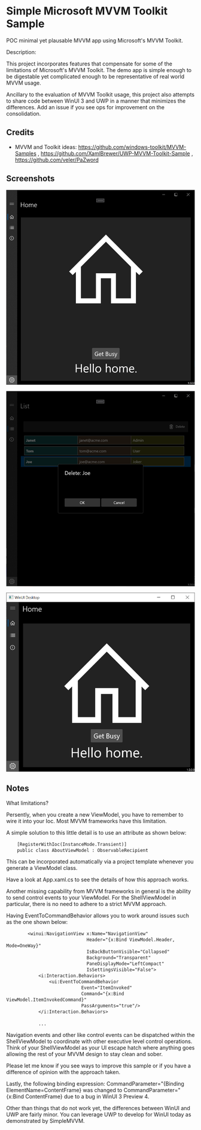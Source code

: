 # Simple Microsoft MVVM Toolkit Sample

POC minimal yet plausable MVVM app using Microsoft's MVVM Toolkit.

Description: 

This project incorporates features that compensate for some of the limitations of Microsoft's MVVM Toolkit. The demo app is simple enough to be digestable yet complicated enough to be representative of real world MVVM usage.

Ancillary to the evaluation of MVVM Toolkit usage, this project also attempts to share code between WinUI 3 and UWP in a manner that minimizes the differences.  Add an issue if you see ops for improvement on the consolidation.

## Credits
* MVVM and Toolkit ideas: https://github.com/windows-toolkit/MVVM-Samples , https://github.com/XamlBrewer/UWP-MVVM-Toolkit-Sample , https://github.com/veler/PaZword

## Screenshots
![Screenshot](https://github.com/Noemata/SimpleMVVM/blob/master/HomeView.png)

![Screenshot](https://github.com/Noemata/SimpleMVVM/blob/master/ListView.png)

![Screenshot](https://github.com/Noemata/SimpleMVVM/blob/master/WinUI.png)

## Notes

What limitations?

Persently, when you create a new ViewModel, you have to remember to wire it into your Ioc.  Most MVVM frameworks have this limitation.

A simple solution to this little detail is to use an attribute as shown below:

```
    [RegisterWithIoc(InstanceMode.Transient)]
    public class AboutViewModel : ObservableRecipient
```

This can be incorporated automatically via a project template whenever you generate a ViewModel class.

Have a look at App.xaml.cs to see the details of how this approach works.

Another missing capability from MVVM frameworks in general is the ability to send control events to your ViewModel.  For the ShellViewModel in particular, there is no need to adhere to a strict MVVM approach.

Having EventToCommandBehavior allows you to work around issues such as the one shown below:

```
        <winui:NavigationView x:Name="NavigationView"
                              Header="{x:Bind ViewModel.Header, Mode=OneWay}"
                              IsBackButtonVisible="Collapsed"
                              Background="Transparent"
                              PaneDisplayMode="LeftCompact"
                              IsSettingsVisible="False">
            <i:Interaction.Behaviors>
                <ui:EventToCommandBehavior 
                            Event="ItemInvoked"
                            Command="{x:Bind ViewModel.ItemInvokedCommand}" 
                            PassArguments="true"/>
            </i:Interaction.Behaviors>

            ...

```

Navigation events and other like control events can be dispatched within the ShellViewModel to coordinate with other executive level control operations.  Think of your ShellViewModel as your UI escape hatch where anything goes allowing the rest of your MVVM design to stay clean and sober.

Please let me know if you see ways to improve this sample or if you have a difference of opinion with the approach taken.

Lastly, the following binding expression: CommandParameter="{Binding ElementName=ContentFrame} was changed to CommandParameter="{x:Bind ContentFrame} due to a bug in WinUI 3 Preview 4.

Other than things that do not work yet, the differences between WinUI and UWP are fairly minor.  You can leverage UWP to develop for WinUI today as demonstrated by SimpleMVVM.

